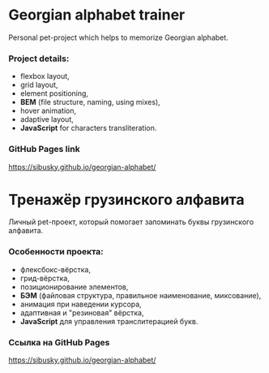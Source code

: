 # Georgian alphabet trainer

Personal pet-project which helps to memorize Georgian alphabet.

### Project details:

- flexbox layout,
- grid layout,
- element positioning,
- **BEM** (file structure, naming, using mixes),
- hover animation,
- adaptive layout,
- **JavaScript** for characters transliteration.

### GitHub Pages link

https://sibusky.github.io/georgian-alphabet/

# Тренажёр грузинского алфавита

Личный pet-проект, который помогает запоминать буквы грузинского алфавита.   

### Особенности проекта:

- флексбокс-вёрстка,
- грид-вёрстка,
- позиционирование элементов,
- **БЭМ** (файловая структура, правильное наименование, миксование),
- анимация при наведении курсора,
- адаптивная и "резиновая" вёрстка,
- **JavaScript** для управления транслитерацией букв.

### Ссылка на GitHub Pages

https://sibusky.github.io/georgian-alphabet/
